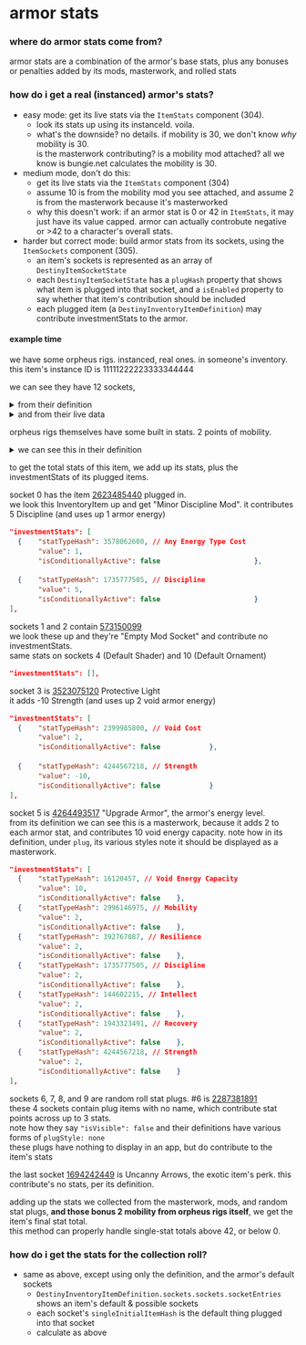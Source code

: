 # armor stats

### where do armor stats come from?
armor stats are a combination of the armor's base stats, plus any bonuses or penalties added by its mods, masterwork, and rolled stats

### how do i get a real (instanced) armor's stats?
- easy mode: get its live stats via the `ItemStats` component (304).
  - look its stats up using its instanceId. voila.
  - what's the downside? no details. if mobility is 30, we don't know *why* mobility is 30.  
  is the masterwork contributing? is a mobility mod attached? all we know is bungie.net calculates the mobility is 30.
- medium mode, don't do this:
  - get its live stats via the `ItemStats` component (304)
  - assume 10 is from the mobility mod you see attached, and assume 2 is from the masterwork because it's masterworked
  - why this doesn't work: if an armor stat is 0 or 42 in `ItemStats`, it may just have its value capped. armor can actually controbute negative or >42 to a character's overall stats.
- harder but correct mode: build armor stats from its sockets, using the `ItemSockets` component (305).
  - an item's sockets is represented as an array of `DestinyItemSocketState`
  - each `DestinyItemSocketState` has a `plugHash` property that shows what item is plugged into that socket, and a `isEnabled` property to say whether that item's contribution should be included
  - each plugged item (a `DestinyInventoryItemDefinition`) may contribute investmentStats to the armor.

#### example time

we have some orpheus rigs. instanced, real ones. in someone's inventory. this item's instance ID is 11111222223333344444

we can see they have 12 sockets, 
<details>
  <summary>from their definition</summary>

https://data.destinysets.com/i/InventoryItem:193869523

![](/img/origs.png)

</details>

<details>
  <summary>and from their live data</summary>

```json
{
  "itemComponents": {
    "sockets": {
      "data": {
        "11111222223333344444": {
          "sockets": [
            // socket 0
            {    "plugHash": 2623485440,
                 "isEnabled": true,
                 "isVisible": true         },
            // socket 1
            {    "plugHash": 573150099,
                 "isEnabled": true,
                 "isVisible": true         },
            // socket 2
            {    "plugHash": 573150099,
                 "isEnabled": true,
                 "isVisible": true         },
            // socket 3
            {    "plugHash": 3523075120,
                 "isEnabled": true,
                 "isVisible": true         },
            // socket 4
            {    "plugHash": 4248210736,
                 "isEnabled": true,
                 "isVisible": true         },
            // socket 5
            {    "plugHash": 4264493517,
                 "isEnabled": true,
                 "isVisible": true         },
            // socket 6
            {    "plugHash": 2287381891,
                 "isEnabled": true,
                 "isVisible": false         },
            // socket 7
            {    "plugHash": 2411971911,
                 "isEnabled": true,
                 "isVisible": false         },
            // socket 8
            {    "plugHash": 3976251931,
                 "isEnabled": true,
                 "isVisible": false         },
            // socket 9
            {    "plugHash": 2417304911,
                 "isEnabled": true,
                 "isVisible": false         },
            // socket 10
            {    "plugHash": 702981643,
                 "isEnabled": true,
                 "isVisible": true         },
            // socket 11
            {    "plugHash": 1694242449,
                 "isEnabled": true,
                 "isVisible": true         }
          ]
        }
      }
    }
  }
}

```

</details>

orpheus rigs themselves have some built in stats. 2 points of mobility.

<details>
  <summary>we can see this in their definition</summary>

```json
"stats": {
  "disablePrimaryStatDisplay": false,
  "statGroupHash": 3568793270,
  "stats": {
    // [...]
    "2996146975": {
      "statHash": 2996146975, // Mobility
      "value": 2,
      "minimum": 0,
      "maximum": 0,
      "displayMaximum": 42
    },
    // [...]
  },
  "hasDisplayableStats": true,
  "primaryBaseStatHash": 3897883278
}
```

</details>

to get the total stats of this item, we add up its stats, plus the investmentStats of its plugged items.

socket 0 has the item [2623485440](https://data.destinysets.com/i/InventoryItem:2623485440) plugged in.  
we look this InventoryItem up and get "Minor Discipline Mod". it contributes 5 Discipline (and uses up 1 armor energy)
```json
"investmentStats": [
  {    "statTypeHash": 3578062600, // Any Energy Type Cost
       "value": 1,
       "isConditionallyActive": false                       },

  {    "statTypeHash": 1735777505, // Discipline
       "value": 5,
       "isConditionallyActive": false                       }
],
```

sockets 1 and 2 contain [573150099](https://data.destinysets.com/i/InventoryItem:573150099)  
we look these up and they're "Empty Mod Socket" and contribute no investmentStats.  
same stats on sockets 4 (Default Shader) and 10 (Default Ornament)
```json
"investmentStats": [],
```

socket 3 is [3523075120](https://data.destinysets.com/i/InventoryItem:3523075120) Protective Light  
it adds -10 Strength (and uses up 2 void armor energy)
```json
"investmentStats": [
  {    "statTypeHash": 2399985800, // Void Cost
       "value": 2,
       "isConditionallyActive": false            },

  {    "statTypeHash": 4244567218, // Strength
       "value": -10,
       "isConditionallyActive": false            }
],
```

socket 5 is [4264493517](https://data.destinysets.com/i/InventoryItem:4264493517) "Upgrade Armor", the armor's energy level.  
from its definition we can see this is a masterwork, because it adds 2 to each armor stat, and contributes 10 void energy capacity.
note how in its definition, under `plug`, its various styles note it should be displayed as a masterwork.
```json
"investmentStats": [
  {    "statTypeHash": 16120457, // Void Energy Capacity
       "value": 10,
       "isConditionallyActive": false    },
  {    "statTypeHash": 2996146975, // Mobility
       "value": 2,
       "isConditionallyActive": false    },
  {    "statTypeHash": 392767087, // Resilience
       "value": 2,
       "isConditionallyActive": false    },
  {    "statTypeHash": 1735777505, // Discipline
       "value": 2,
       "isConditionallyActive": false    },
  {    "statTypeHash": 144602215, // Intellect
       "value": 2,
       "isConditionallyActive": false    },
  {    "statTypeHash": 1943323491, // Recovery
       "value": 2,
       "isConditionallyActive": false    },
  {    "statTypeHash": 4244567218, // Strength
       "value": 2,
       "isConditionallyActive": false    }
],
```

sockets 6, 7, 8, and 9 are random roll stat plugs. #6 is [2287381891](https://data.destinysets.com/i/InventoryItem:2287381891)  
these 4 sockets contain plug items with no name, which contribute stat points across up to 3 stats.  
note how they say `"isVisible": false` and their definitions have various forms of `plugStyle: none`  
these plugs have nothing to display in an app, but do contribute to the item's stats

the last socket [1694242449](https://data.destinysets.com/i/InventoryItem:1694242449) is Uncanny Arrows, the exotic item's perk. this contribute's no stats, per its definition.

adding up the stats we collected from the masterwork, mods, and random stat plugs, **and those bonus 2 mobility from orpheus rigs itself**, we get the item's final stat total.  
this method can properly handle single-stat totals above 42, or below 0.

### how do i get the stats for the collection roll?
- same as above, except using only the definition, and the armor's default sockets
  - `DestinyInventoryItemDefinition.sockets.sockets.socketEntries` shows an item's default & possible sockets
  - each socket's `singleInitialItemHash` is the default thing plugged into that socket
  - calculate as above
